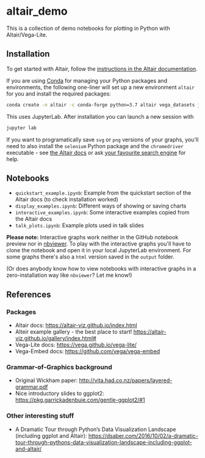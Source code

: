 # altair_demo
This is a collection of demo notebooks for plotting in Python with Altair/Vega-Lite.

## Installation

To get started with Altair, follow the [instructions in the Altair documentation](https://altair-viz.github.io/getting_started/installation.html).

If you are using [Conda](https://conda.io/en/latest/) for managing your Python packages and environments, the following one-liner will set up a new environment `altair` for you and install the required packages:
```bash
conda create -n altair -c conda-forge python=3.7 altair vega_datasets jupyterlab
```
This uses JupyterLab. After installation you can launch a new session with
```bash
jupyter lab
```

If you want to programatically save `svg` or `png` versions of your graphs, you'll need to also install
the `selenium` Python package and the `chromedriver` executable - see [the Altair docs](https://altair-viz.github.io/user_guide/saving_charts.html) or ask [your favourite search engine](https://duckduckgo.com/?q=install+chromedriver) for help.


## Notebooks

* `quickstart_example.ipynb`: Example from the quickstart section of the Altair docs (to check installation worked)
* `display_examples.ipynb`: Different ways of showing or saving charts
* `interactive_examples.ipynb`: Some interactive examples copied from the Altair docs
* `talk_plots.ipynb`: Example plots used in talk slides

**Please note:** Interactive graphs work neither in the GitHub notebook preview nor in [nbviewer](https://nbviewer.jupyter.org/).
To play with the interactive graphs you'll have to clone the notebook and open it in your local JupyterLab environment.
For some graphs there's also a `html` version saved in the `output` folder.

(Or does anybody know how to view notebooks with interactive graphs in a zero-installation way like `nbviewer`? Let me know!)


## References

### Packages
* Altair docs: https://altair-viz.github.io/index.html
* Alteir example gallery - the best place to start! https://altair-viz.github.io/gallery/index.html#
* Vega-Lite docs: https://vega.github.io/vega-lite/
* Vega-Embed docs: https://github.com/vega/vega-embed

### Grammar-of-Graphics background
* Original Wickham paper: http://vita.had.co.nz/papers/layered-grammar.pdf
* Nice introductory slides to ggplot2: https://pkg.garrickadenbuie.com/gentle-ggplot2/#1

### Other interesting stuff
* A Dramatic Tour through Python’s Data Visualization Landscape (including ggplot and Altair): https://dsaber.com/2016/10/02/a-dramatic-tour-through-pythons-data-visualization-landscape-including-ggplot-and-altair/